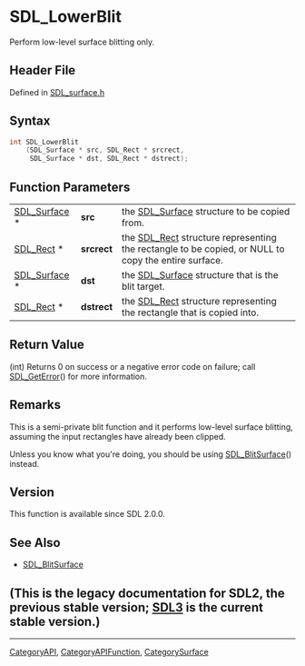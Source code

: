 # SDL_LowerBlit

Perform low-level surface blitting only.

## Header File

Defined in [SDL_surface.h](https://github.com/libsdl-org/SDL/blob/SDL2/include/SDL_surface.h)

## Syntax

```c
int SDL_LowerBlit
    (SDL_Surface * src, SDL_Rect * srcrect,
     SDL_Surface * dst, SDL_Rect * dstrect);
```

## Function Parameters

|                              |             |                                                                                                                 |
| ---------------------------- | ----------- | --------------------------------------------------------------------------------------------------------------- |
| [SDL_Surface](SDL_Surface) * | **src**     | the [SDL_Surface](SDL_Surface) structure to be copied from.                                                     |
| [SDL_Rect](SDL_Rect) *       | **srcrect** | the [SDL_Rect](SDL_Rect) structure representing the rectangle to be copied, or NULL to copy the entire surface. |
| [SDL_Surface](SDL_Surface) * | **dst**     | the [SDL_Surface](SDL_Surface) structure that is the blit target.                                               |
| [SDL_Rect](SDL_Rect) *       | **dstrect** | the [SDL_Rect](SDL_Rect) structure representing the rectangle that is copied into.                              |

## Return Value

(int) Returns 0 on success or a negative error code on failure; call
[SDL_GetError](SDL_GetError)() for more information.

## Remarks

This is a semi-private blit function and it performs low-level surface
blitting, assuming the input rectangles have already been clipped.

Unless you know what you're doing, you should be using
[SDL_BlitSurface](SDL_BlitSurface)() instead.

## Version

This function is available since SDL 2.0.0.

## See Also

- [SDL_BlitSurface](SDL_BlitSurface)


## (This is the legacy documentation for SDL2, the previous stable version; [SDL3](https://wiki.libsdl.org/SDL3/) is the current stable version.)



----
[CategoryAPI](CategoryAPI), [CategoryAPIFunction](CategoryAPIFunction), [CategorySurface](CategorySurface)

